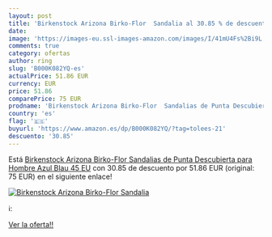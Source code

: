 ```yaml
---
layout: post
title: 'Birkenstock Arizona Birko-Flor  Sandalia al 30.85 % de descuento'
date: 
image: 'https://images-eu.ssl-images-amazon.com/images/I/41mU4Fs%2Bi9L._SL200_.jpg'
comments: true
category: ofertas
author: ring
slug: 'B000K082YQ-es'
actualPrice: 51.86 EUR
currency: EUR
price: 51.86
comparePrice: 75 EUR
prodname: 'Birkenstock Arizona Birko-Flor  Sandalias de Punta Descubierta para Hombre  Azul  Blau   45 EU'
country: 'es'
flag: '🇪🇸'
buyurl: 'https://www.amazon.es/dp/B000K082YQ/?tag=tolees-21'
descuento: '30.85'
---
```


Está [Birkenstock Arizona Birko-Flor  Sandalias de Punta Descubierta para Hombre  Azul  Blau   45 EU](https://www.amazon.es/dp/B000K082YQ/?tag=tolees-21) con 30.85 de descuento por 51.86 EUR (original: 75 EUR) en el siguiente enlace!

[![Birkenstock Arizona Birko-Flor  Sandalia](https://images-eu.ssl-images-amazon.com/images/I/41mU4Fs%2Bi9L._SL200_.jpg)](https://www.amazon.es/dp/B000K082YQ/?tag=tolees-21)

ℹ️:


[Ver la oferta!!](https://www.amazon.es/dp/B000K082YQ/?tag=tolees-21)
